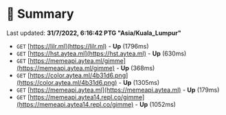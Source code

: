 # 📖 Summary
Last updated: **31/7/2022, 6:16:42 PTG "Asia/Kuala_Lumpur"**

- `GET` [https://lilr.ml](https://lilr.ml) - **Up** (1796ms)
- `GET` [https://hst.aytea.ml](https://hst.aytea.ml) - **Up** (630ms)
- `GET` [https://memeapi.aytea.ml/gimme](https://memeapi.aytea.ml/gimme) - **Up** (368ms)
- `GET` [https://color.aytea.ml/4b31d6.png](https://color.aytea.ml/4b31d6.png) - **Up** (1305ms)
- `GET` [https://memeapi.aytea.ml](https://memeapi.aytea.ml) - **Up** (179ms)
- `GET` [https://memeapi.aytea14.repl.co/gimme](https://memeapi.aytea14.repl.co/gimme) - **Up** (1052ms)
